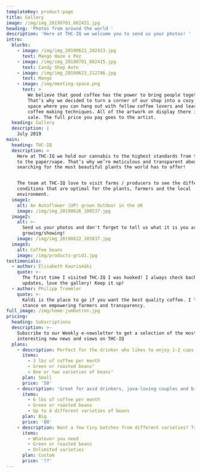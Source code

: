 ```yaml
---
templateKey: product-page
title: Gallery
image: /img/img_20190701_082431.jpg
heading: 'Photos from around the world '
description: 'Here at THC-IQ we welcome you to send us your photos! '
intro:
  blurbs:
    - image: /img/img_20190621_202413.jpg
      text: Mango Haze x Pez
    - image: /img/img_20190701_082415.jpg
      text: Candy Shop Auto
    - image: /img/img_20190623_212746.jpg
      text: Mango
    - image: /img/meeting-space.png
      text: >
        We believe that good coffee has the power to bring people together.
        That’s why we decided to turn a corner of our shop into a cozy meeting
        space where you can hang out with fellow coffee lovers and learn about
        coffee making techniques. All of the artwork on display there is for
        sale. The full price you pay goes to the artist.
  heading: Gallery
  description: |
    July 2019
main:
  heading: THC-IQ
  description: >
    Here at THC-IQ we hold our cannabis to the highest standards from the plant
    to the paper/vape. That’s why we’re meticulous and transparent about
    searching for the most beautiful plants the world has to offer! 


    The team at THC-IQ love to visit farms / producers to see the different
    conditions that are optimal for the plants, farmers and the local
    environment.
  image1:
    alt: An Autoflower (UP) grown Outdoor in the UK
    image: /img/img_20190626_100537.jpg
  image2:
    alt: >-
      Send us your photos and don't forget to tell us what it is you are
      growing/showing! 
    image: /img/img_20190622_105837.jpg
  image3:
    alt: Coffee beans
    image: /img/products-grid1.jpg
testimonials:
  - author: Elisabeth Kaurismäki
    quote: >-
      The first time I visited THC-IQ I was hooked! I always check back for new
      updates, love the gallery! Keep it up! 
  - author: Philipp Trommler
    quote: >-
      Kaldi is the place to go if you want the best quality coffee. I love their
      stance on empowering farmers and transparency.
full_image: /img/home-jumbotron.jpg
pricing:
  heading: Subscriptions
  description: >-
    Subscribe to our Weekly e-newsletter to get a selection of the most
    interesting new news and views on THC-IQ
  plans:
    - description: Perfect for the drinker who likes to enjoy 1-2 cups per day.
      items:
        - 3 lbs of coffee per month
        - Green or roasted beans"
        - One or two varieties of beans"
      plan: Small
      price: '50'
    - description: 'Great for avid drinkers, java-loving couples and bigger crowds'
      items:
        - 6 lbs of coffee per month
        - Green or roasted beans
        - Up to 4 different varieties of beans
      plan: Big
      price: '80'
    - description: Want a few tiny batches from different varieties? Try our custom plan
      items:
        - Whatever you need
        - Green or roasted beans
        - Unlimited varieties
      plan: Custom
      price: '??'
---
```


